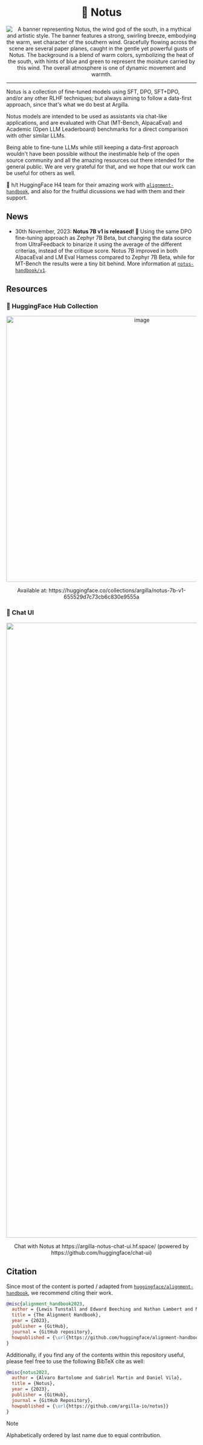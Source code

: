 <div align="center">
  <h1>💨 Notus</h1>
  <img src="https://github.com/argilla-io/notus-7b/assets/36760800/d50bbae1-16ec-40c5-8254-5c4ea60435da" alt="A banner representing Notus, the wind god of the south, in a mythical and artistic style. The banner features a strong, swirling breeze, embodying the warm, wet character of the southern wind. Gracefully flowing across the scene are several paper planes, caught in the gentle yet powerful gusts of Notus. The background is a blend of warm colors, symbolizing the heat of the south, with hints of blue and green to represent the moisture carried by this wind. The overall atmosphere is one of dynamic movement and warmth."/>
</div>

---

Notus is a collection of fine-tuned models using SFT, DPO, SFT+DPO, and/or any other RLHF techniques; but always aiming to follow a data-first approach, since that's what we do best at Argilla.

Notus models are intended to be used as assistants via chat-like applications, and are evaluated with Chat (MT-Bench, AlpacaEval) and Academic (Open LLM Leaderboard) benchmarks for a direct comparison with other similar LLMs.

Being able to fine-tune LLMs while still keeping a data-first approach wouldn't have been possible without the inestimable help of the open source community and all the amazing resources out there intended for the general public. We are very grateful for that, and we hope that our work can be useful for others as well.

🎩 h/t HuggingFace H4 team for their amazing work with [`alignment-handbook`](https://github.com/huggingface/alignment-handbook), and also for the fruitful dicussions we had with them and their support.

## News

* 30th November, 2023: **Notus 7B v1 is released! 🎉** Using the same DPO fine-tuning approach as Zephyr 7B Beta, but changing the data source from UltraFeedback to binarize it using the average of the different criterias, instead of the critique score. Notus 7B improved in both AlpacaEval and LM Eval Harness compared to Zephyr 7B Beta, while for MT-Bench the results were a tiny bit behind. More information at [`notus-handbook/v1`](./v1/).

## Resources

### 🤗 HuggingFace Hub Collection

<div align="center">
  <img width="702" alt="image" src="https://github.com/argilla-io/notus-7b-dpo/assets/36760800/49bddbd2-ecfc-46d6-8d1d-1cb760dfe08b">
  <p>Available at: https://huggingface.co/collections/argilla/notus-7b-v1-655529d7c73cb6c830e9555a</p>
</div>

### 💬 Chat UI

<div align="center">
  <img width="1624" alt="image" src="https://github.com/argilla-io/notus-7b-dpo/assets/36760800/a950f7f2-74ea-4873-a314-3afd1d4d7ac8">
  <p>Chat with Notus at https://argilla-notus-chat-ui.hf.space/ (powered by https://github.com/huggingface/chat-ui)</p>
</div>

## Citation

Since most of the content is ported / adapted from [`huggingface/alignment-handbook`](https://github.com/huggingface/alignment-handbook), we recommend citing their work.

```bibtex
@misc{alignment_handbook2023,
  author = {Lewis Tunstall and Edward Beeching and Nathan Lambert and Nazneen Rajani and Alexander M. Rush and Thomas Wolf},
  title = {The Alignment Handbook},
  year = {2023},
  publisher = {GitHub},
  journal = {GitHub repository},
  howpublished = {\url{https://github.com/huggingface/alignment-handbook}}
}
```

Additionally, if you find any of the contents within this repository useful, please feel free to use the following BibTeX cite as well:

```bibtex
@misc{notus2023,
  author = {Alvaro Bartolome and Gabriel Martin and Daniel Vila},
  title = {Notus},
  year = {2023},
  publisher = {GitHub},
  journal = {GitHub Repository},
  howpublished = {\url{https://github.com/argilla-io/notus}}
}
```

> [!NOTE]
> Alphabetically ordered by last name due to equal contribution.
